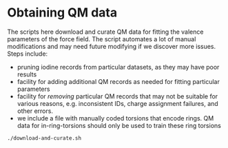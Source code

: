 # Obtaining QM data

The scripts here download and curate QM data for fitting the valence parameters of the force field. The script automates a lot of manual modifications and may need future modifying if we discover more issues. Steps include:

* pruning iodine records from particular datasets, as they may have poor results
* facility for adding additional QM records as needed for fitting particular parameters
* facility for *removing* particular QM records that may not be suitable for various reasons, e.g. inconsistent IDs, charge assignment failures, and other errors.
* we include a file with manually coded torsions that encode rings. QM data for in-ring-torsions should only be used to train these ring torsions

```bash
./download-and-curate.sh
```